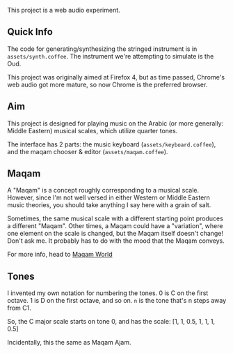 This project is a web audio experiment.

Quick Info
---------------

The code for generating/synthesizing the stringed instrument is in `assets/synth.coffee`. The instrument we're attempting to simulate is the Oud.

This project was originally aimed at Firefox 4, but as time passed, Chrome's web audio got more mature, so now Chrome is the preferred browser.

Aim
-------------

This project is designed for playing music on the Arabic (or more generally: Middle Eastern) musical scales, which utilize quarter tones. 

The interface has 2 parts: the music keyboard (`assets/keyboard.coffee`), and the maqam chooser & editor (`assets/maqam.coffee`).

Maqam
--------------

A "Maqam" is a concept roughly corresponding to a musical scale. However, since I'm not well versed in either Western or Middle Eastern music theories, you should take anything I say here with a grain of salt.

Sometimes, the same musical scale with a different starting point produces a different "Maqam". Other times, a Maqam could have a "variation", where one element on the scale is changed, but the Maqam itself doesn't change! Don't ask me. It probably has to do with the mood that the Maqam conveys.

For more info, head to [Maqam World](http://www.maqamworld.com/)

Tones
---------------

I invented my own notation for numbering the tones. 0 is C on the first octave. 1 is D on the first octave, and so on. `n` is the tone that's n steps away from C1.

So, the C major scale starts on tone 0, and has the scale: [1, 1, 0.5, 1, 1, 1, 0.5]

Incidentally, this the same as Maqam Ajam.


